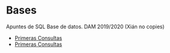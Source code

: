 # Bases
Apuntes de SQL Base de datos. DAM 2019/2020 (Xián no copies)
- [Primeras Consultas](https://github.com/DipasDam107/Bases/blob/master/SQL.md)
- [Primeras Consultas](https://github.com/DipasDam107/Bases/blob/master/SQL.md)
